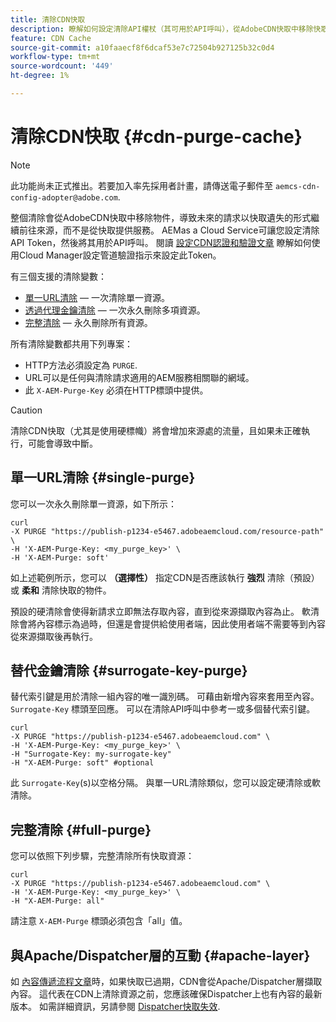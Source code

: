 ```yaml
---
title: 清除CDN快取
description: 瞭解如何設定清除API權杖（其可用於API呼叫），從AdobeCDN快取中移除快取物件。
feature: CDN Cache
source-git-commit: a10faaecf8f6dcaf53e7c72504b927125b32c0d4
workflow-type: tm+mt
source-wordcount: '449'
ht-degree: 1%

---
```


# 清除CDN快取 {#cdn-purge-cache}

>[!NOTE]
>此功能尚未正式推出。若要加入率先採用者計畫，請傳送電子郵件至 `aemcs-cdn-config-adopter@adobe.com`.

整個清除會從AdobeCDN快取中移除物件，導致未來的請求以快取遺失的形式繼續前往來源，而不是從快取提供服務。
AEMas a Cloud Service可讓您設定清除API Token，然後將其用於API呼叫。 閱讀 [設定CDN認證和驗證文章](/help/implementing/dispatcher/cdn-credentials-authentication.md#purge-API-token) 瞭解如何使用Cloud Manager設定管道驗證指示來設定此Token。

有三個支援的清除變數：

* [單一URL清除](#single-purge)  — 一次清除單一資源。
* [透過代理金鑰清除](#surrogate-key-purge)  — 一次永久刪除多項資源。
* [完整清除](#full-purge)  — 永久刪除所有資源。

所有清除變數都共用下列專案：

* HTTP方法必須設定為 `PURGE`.
* URL可以是任何與清除請求適用的AEM服務相關聯的網域。
* 此 `X-AEM-Purge-Key` 必須在HTTP標頭中提供。

>[!CAUTION]
>清除CDN快取（尤其是使用硬標幟）將會增加來源處的流量，且如果未正確執行，可能會導致中斷。

## 單一URL清除 {#single-purge}

您可以一次永久刪除單一資源，如下所示：

```
curl
-X PURGE "https://publish-p1234-e5467.adobeaemcloud.com/resource-path" \
-H 'X-AEM-Purge-Key: <my_purge_key>' \
-H 'X-AEM-Purge: soft'
```

如上述範例所示，您可以 **（選擇性）** 指定CDN是否應該執行 **強烈** 清除（預設）或 **柔和** 清除快取的物件。

預設的硬清除會使得新請求立即無法存取內容，直到從來源擷取內容為止。 軟清除會將內容標示為過時，但還是會提供給使用者端，因此使用者端不需要等到內容從來源擷取後再執行。

## 替代金鑰清除 {#surrogate-key-purge}

替代索引鍵是用於清除一組內容的唯一識別碼。 可藉由新增內容來套用至內容。 `Surrogate-Key` 標頭至回應。 可以在清除API呼叫中參考一或多個替代索引鍵。

```
curl
-X PURGE "https://publish-p1234-e5467.adobeaemcloud.com" \
-H 'X-AEM-Purge-Key: <my_purge_key>' \
-H "Surrogate-Key: my-surrogate-key"
-H "X-AEM-Purge: soft" #optional
```

此 `Surrogate-Key`(s)以空格分隔。 與單一URL清除類似，您可以設定硬清除或軟清除。

## 完整清除 {#full-purge}

您可以依照下列步驟，完整清除所有快取資源：

```
curl
-X PURGE "https://publish-p1234-e5467.adobeaemcloud.com" \
-H 'X-AEM-Purge-Key: <my_purge_key>' \
-H "X-AEM-Purge: all"
```

請注意 `X-AEM-Purge` 標頭必須包含「all」值。

## 與Apache/Dispatcher層的互動 {#apache-layer}

如 [內容傳遞流程文章](/help/implementing/dispatcher/overview.md)時，如果快取已過期，CDN會從Apache/Dispatcher層擷取內容。 這代表在CDN上清除資源之前，您應該確保Dispatcher上也有內容的最新版本。 如需詳細資訊，另請參閱 [Dispatcher快取失效](/help/implementing/dispatcher/caching.md#disp).
